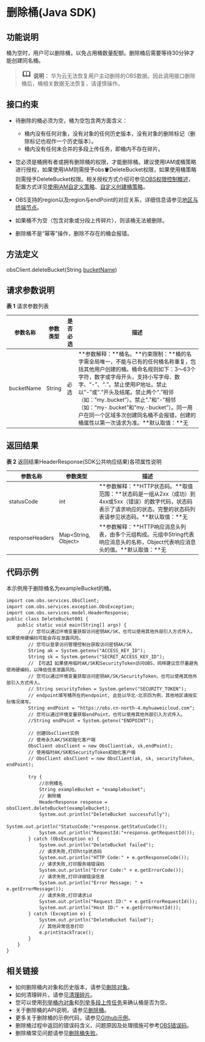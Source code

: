 # 删除桶\(Java SDK\)<a name="obs_21_0403"></a>

## 功能说明<a name="section18068130"></a>

桶为空时，用户可以删除桶，以免占用桶数量配额。删除桶后需要等待30分钟才能创建同名桶。

>![](public_sys-resources/icon-note.gif) **说明：** 
>华为云无法恢复用户主动删除的OBS数据。因此调用接口删除桶后，桶相关数据无法恢复，请谨慎操作。

## 接口约束<a name="section089717141092"></a>

-   待删除的桶必须为空，桶为空包含两方面含义：
    -   桶内没有任何对象，没有对象的任何历史版本，没有对象的删除标记（删除标记也视作一个历史版本）。
    -   桶内没有任何未合并的多段上传任务，即桶内不存在碎片。

-   您必须是桶拥有者或拥有删除桶的权限，才能删除桶。建议使用IAM或桶策略进行授权，如果使用IAM则需授予obs:bucket:DeleteBucket权限，如果使用桶策略则需授予DeleteBucket权限。相关授权方式介绍可参见[OBS权限控制概述](https://support.huaweicloud.com/perms-cfg-obs/obs_40_0001.html)，配置方式详见[使用IAM自定义策略](https://support.huaweicloud.com/usermanual-obs/obs_03_0121.html)、[自定义创建桶策略](https://support.huaweicloud.com/usermanual-obs/obs_03_0123.html)。
-   OBS支持的region以及region与endPoint的对应关系，详细信息请参见[地区与终端节点](https://developer.huaweicloud.com/endpoint?OBS)。
-   如果桶不为空（包含对象或分段上传碎片），则该桶无法被删除。
-   删除桶不是“幂等”操作，删除不存在的桶会报错。

## 方法定义<a name="section54232412"></a>

obsClient.deleteBucket\(String  [bucketName](#table1210700)\)

## 请求参数说明<a name="section29858833"></a>

**表 1**  请求参数列表

|**参数名称**|**参数类型**|**是否必选**|**描述**|
|--|--|--|--|
|bucketName|String|必选|**参数解释：**桶名。**约束限制：**桶的名字需全局唯一，不能与已有的任何桶名称重复，包括其他用户创建的桶。桶命名规则如下：3～63个字符，数字或字母开头，支持小写字母、数字、“-”、“.”。禁止使用IP地址。禁止以“-”或“.”开头及结尾。禁止两个“.”相邻（如：“my..bucket”）。禁止“.”和“-”相邻（如：“my-.bucket”和“my.-bucket”）。同一用户在同一个区域多次创建同名桶不会报错，创建的桶属性以第一次请求为准。**默认取值：**无|


## 返回结果<a name="section1155011051819"></a>

**表 2**  返回结果HeaderResponse\(SDK公共响应结果\)各项属性说明

|**参数名称**|**参数类型**|**描述**|
|--|--|--|
|statusCode|int|**参数解释：**HTTP状态码。**取值范围：**状态码是一组从2xx（成功）到4xx或5xx（错误）的数字代码，状态码表示了请求响应的状态。完整的状态码列表请参见状态码。**默认取值：**无|
|responseHeaders|Map<String, Object>|**参数解释：**HTTP响应消息头列表，由多个元组构成。元组中String代表响应消息头的名称，Object代表响应消息头的值。**默认取值：**无|


## 代码示例<a name="section165812810487"></a>

本示例用于删除桶名为exampleBucket的桶。

```
import com.obs.services.ObsClient;
import com.obs.services.exception.ObsException;
import com.obs.services.model.HeaderResponse;
public class DeleteBucket001 {
    public static void main(String[] args) {
        // 您可以通过环境变量获取访问密钥AK/SK，也可以使用其他外部引入方式传入。如果使用硬编码可能会存在泄露风险。
        // 您可以登录访问管理控制台获取访问密钥AK/SK
        String ak = System.getenv("ACCESS_KEY_ID");
        String sk = System.getenv("SECRET_ACCESS_KEY_ID");
        // 【可选】如果使用临时AK/SK和SecurityToken访问OBS，同样建议您尽量避免使用硬编码，以降低信息泄露风险。
        // 您可以通过环境变量获取访问密钥AK/SK/SecurityToken，也可以使用其他外部引入方式传入。
        // String securityToken = System.getenv("SECURITY_TOKEN");
        // endpoint填写桶所在的endpoint, 此处以华北-北京四为例，其他地区请按实际情况填写。
        String endPoint = "https://obs.cn-north-4.myhuaweicloud.com";
        // 您可以通过环境变量获取endPoint，也可以使用其他外部引入方式传入。
        //String endPoint = System.getenv("ENDPOINT");

        // 创建ObsClient实例
        // 使用永久AK/SK初始化客户端
        ObsClient obsClient = new ObsClient(ak, sk,endPoint);
        // 使用临时AK/SK和SecurityToken初始化客户端
        // ObsClient obsClient = new ObsClient(ak, sk, securityToken, endPoint);

        try {
            //示例桶名
            String exampleBucket = "examplebucket";
            // 删除桶
            HeaderResponse response = obsClient.deleteBucket(exampleBucket);
            System.out.println("DeleteBucket successfully");
            System.out.println("StatusCode:"+response.getStatusCode());
            System.out.println("RequestId:"+response.getRequestId());
        } catch (ObsException e) {
            System.out.println("DeleteBucket failed");
            // 请求失败,打印http状态码
            System.out.println("HTTP Code:" + e.getResponseCode());
            // 请求失败,打印服务端错误码
            System.out.println("Error Code:" + e.getErrorCode());
            // 请求失败,打印详细错误信息
            System.out.println("Error Message: " + e.getErrorMessage());
            // 请求失败,打印请求id
            System.out.println("Request ID:" + e.getErrorRequestId());
            System.out.println("Host ID:" + e.getErrorHostId());
        } catch (Exception e) {
            System.out.println("DeleteBucket failed");
            // 其他异常信息打印
            e.printStackTrace();
        }
    }
}
```

## 相关链接<a name="section143419113184"></a>

-   如何删除桶内对象和历史版本，请参见[删除对象](https://support.huaweicloud.com/ugobs-obs/obs_41_0028.html)。
-   如何清理碎片，请参见[清理碎片](https://support.huaweicloud.com/ugobs-obs/obs_41_0030.html)。
-   您可以使用[列举桶内对象](https://support.huaweicloud.com/ugobs-obs/obs_41_0019.html)和[列举多段上传任务](https://support.huaweicloud.com/api-obs/obs_04_0097.html)来确认桶是否为空。
-   关于删除桶的API说明，请参见[删除桶](https://support.huaweicloud.com/api-obs/obs_04_0025.html)。
-   更多关于删除桶的示例代码，请参见[Github示例](https://github.com/huaweicloud/huaweicloud-sdk-java-obs/blob/master/app/src/test/java/samples_java/BucketOperationsSample.java)。
-   删除桶过程中返回的错误码含义、问题原因及处理措施可参考[OBS错误码](https://support.huaweicloud.com/api-obs/obs_04_0115.html#section1)。
-   删除桶常见问题请参见[删除桶失败](https://support.huaweicloud.com/obs_faq/obs_faq_0064.html)。

